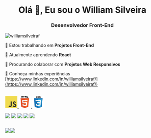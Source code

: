 <h1 align="center">Olá 👋, Eu sou o William Silveira</h1>
<h3 align="center">Desenvolvedor Front-End</h3>

<p align="left"> <img src="https://komarev.com/ghpvc/?username=williamsilveiraf&label=Profile%20views&color=0e75b6&style=flat" alt="williamsilveiraf" /> </p>

 🔭 Estou trabalhando em **Projetos Front-End**

 🌱 Atualmente aprendendo **React**

 👯 Procurando colaborar com **Projetos Web Responsivos**

 📄 Conheça minhas experiências [https://www.linkedin.com/in/williamsilveiraf/](https://www.linkedin.com/in/williamsilveiraf/)

##

<div>
<p align="left"> <a href="https://developer.mozilla.org/en-US/docs/Web/JavaScript" target="_blank"> <img src="https://raw.githubusercontent.com/devicons/devicon/master/icons/javascript/javascript-original.svg" alt="javascript" width="40" height="40"/> </a> <a href="https://www.w3.org/html/" target="_blank"> <img src="https://raw.githubusercontent.com/devicons/devicon/master/icons/html5/html5-original-wordmark.svg" alt="html5" width="40" height="40"/> </a> <a href="https://www.w3schools.com/css/" target="_blank"> <img src="https://raw.githubusercontent.com/devicons/devicon/master/icons/css3/css3-original-wordmark.svg" alt="css3" width="40" height="40"/> </a> </p>
</div>

<div>
  <a href="https://www.linkedin.com/in/williamsilveiraf/" target="_blank"><img src="https://img.shields.io/badge/LinkedIn-0077B5?style=for-the-badge&logo=linkedin&logoColor=white" target="_blank"></a>
  <a href="https://codepen.io/williamsilveiraf" target="_blank"><img src="https://img.shields.io/badge/Codepen-000000?style=for-the-badge&logo=codepen&logoColor=white" target="_blank"></a>
  <a href="mailto:williamsilveiraf@hotmail.com" target="_blank"><img src="https://img.shields.io/badge/Microsoft_Outlook-0078D4?style=for-the-badge&logo=microsoft-outlook&logoColor=white" target="_blank"></a>
  <a href="https://stackoverflow.com/users/16667524" target="_blank"><img src="https://img.shields.io/badge/Stack_Overflow-FE7A16?style=for-the-badge&logo=stack-overflow&logoColor=white" target="_blank"></a>
  <a href="https://api.whatsapp.com/send?phone=5579991804804" target="_blank"><img src="https://img.shields.io/badge/WhatsApp-25D366?style=for-the-badge&logo=whatsapp&logoColor=white" target="_blank"></a>
</div>

##

<div>
<div>
  <a href="https://github.com/williamsilveiraf">
  <img height="180em" src="https://github-readme-stats.vercel.app/api?username=williamsilveiraf&show_icons=true&theme=dark&include_all_commits=true&count_private=true"/><img height="180em" src="https://github-readme-stats.vercel.app/api/top-langs/?username=williamsilveiraf&layout=compact&langs_count=7&theme=dark"/>
</div>
</div>

